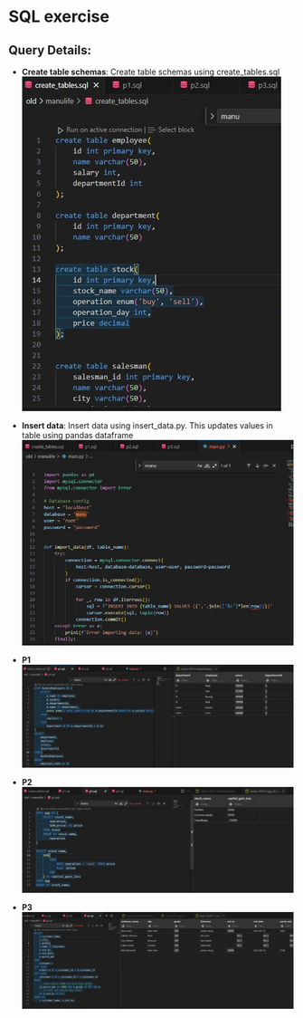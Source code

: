# SQL exercise

## Query Details:

- **Create table schemas**: Create table schemas using create_tables.sql
![create table](./assets/create_table_schemas.JPG)

- **Insert data**: Insert data using insert_data.py. This updates values in table using pandas dataframe
![insert data](./assets/insert_data.JPG)

- **P1**
![p1](./assets/p1.JPG)

- **P2**
![p2](./assets/p2.JPG)

- **P3**
![p3](./assets/p3.JPG)
